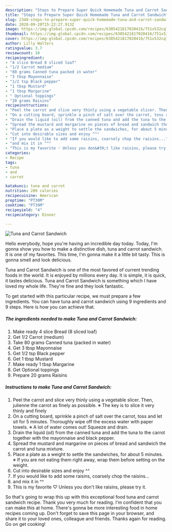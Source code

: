 ```yaml
---
description: "Steps to Prepare Super Quick Homemade Tuna and Carrot Sandwich"
title: "Steps to Prepare Super Quick Homemade Tuna and Carrot Sandwich"
slug: 2348-steps-to-prepare-super-quick-homemade-tuna-and-carrot-sandwich
date: 2020-09-20T15:22:27.913Z
image: https://img-global.cpcdn.com/recipes/6305421817020416/751x532cq70/tuna-and-carrot-sandwich-recipe-main-photo.jpg
thumbnail: https://img-global.cpcdn.com/recipes/6305421817020416/751x532cq70/tuna-and-carrot-sandwich-recipe-main-photo.jpg
cover: https://img-global.cpcdn.com/recipes/6305421817020416/751x532cq70/tuna-and-carrot-sandwich-recipe-main-photo.jpg
author: Lilly Walters
ratingvalue: 3.7
reviewcount: 10
recipeingredient:
- "4 slice Bread 8 sliced loaf"
- "1/2 Carrot medium"
- "80 grams Canned tuna packed in water"
- "3 tbsp Mayonnaise"
- "1/2 tsp Black pepper"
- "1 tbsp Mustard"
- "1 tbsp Margarine"
- " Optional toppings"
- "20 grams Raisins"
recipeinstructions:
- "Peel the carrot and slice very thinly using a vegetable slicer. Then, julienne the carrot as finely as possible. ※ The key is to slice it very thinly and finely"
- "On a cutting board, sprinkle a pinch of salt over the carrot, toss and let sit for 5 minutes. Thoroughly wipe off the excess water with paper towels. ※ A lot of water comes out! Squeeze and drain."
- "Drain the liquid (oil) from the canned tuna and add the tuna to the carrot together with the mayonnaise and black pepper."
- "Spread the mustard and margarine on pieces of bread and sandwich the carrot and tuna mixture."
- "Place a plate as a weight to settle the sandwiches, for about 5 minutes. ※ If you are not eating them right away, wrap them before setting on the weight."
- "Cut into desirable sizes and enjoy ^^"
- "If you would like to add some raisins, coarsely chop the raisins..."
- "and mix it in ^^"
- "This is my favorite ♡ Unless you don&#39;t like raisins, please try it."
categories:
- Recipe
tags:
- tuna
- and
- carrot

katakunci: tuna and carrot 
nutrition: 209 calories
recipecuisine: American
preptime: "PT30M"
cooktime: "PT39M"
recipeyield: "4"
recipecategory: Dinner

---
```



![Tuna and Carrot Sandwich](https://img-global.cpcdn.com/recipes/6305421817020416/751x532cq70/tuna-and-carrot-sandwich-recipe-main-photo.jpg)

Hello everybody, hope you're having an incredible day today. Today, I'm gonna show you how to make a distinctive dish, tuna and carrot sandwich. It is one of my favorites. This time, I'm gonna make it a little bit tasty. This is gonna smell and look delicious.



Tuna and Carrot Sandwich is one of the most favored of current trending foods in the world. It is enjoyed by millions every day. It is simple, it is quick, it tastes delicious. Tuna and Carrot Sandwich is something which I have loved my whole life. They're fine and they look fantastic.


To get started with this particular recipe, we must prepare a few ingredients. You can have tuna and carrot sandwich using 9 ingredients and 9 steps. Here is how you can achieve that.

<!--inarticleads1-->

##### The ingredients needed to make Tuna and Carrot Sandwich:

1. Make ready 4 slice Bread (8 sliced loaf)
1. Get 1/2 Carrot (medium)
1. Take 80 grams Canned tuna (packed in water)
1. Get 3 tbsp Mayonnaise
1. Get 1/2 tsp Black pepper
1. Get 1 tbsp Mustard
1. Make ready 1 tbsp Margarine
1. Get  Optional toppings
1. Prepare 20 grams Raisins




<!--inarticleads2-->

##### Instructions to make Tuna and Carrot Sandwich:

1. Peel the carrot and slice very thinly using a vegetable slicer. Then, julienne the carrot as finely as possible. ※ The key is to slice it very thinly and finely
1. On a cutting board, sprinkle a pinch of salt over the carrot, toss and let sit for 5 minutes. Thoroughly wipe off the excess water with paper towels. ※ A lot of water comes out! Squeeze and drain.
1. Drain the liquid (oil) from the canned tuna and add the tuna to the carrot together with the mayonnaise and black pepper.
1. Spread the mustard and margarine on pieces of bread and sandwich the carrot and tuna mixture.
1. Place a plate as a weight to settle the sandwiches, for about 5 minutes. ※ If you are not eating them right away, wrap them before setting on the weight.
1. Cut into desirable sizes and enjoy ^^
1. If you would like to add some raisins, coarsely chop the raisins...
1. and mix it in ^^
1. This is my favorite ♡ Unless you don&#39;t like raisins, please try it.




So that's going to wrap this up with this exceptional food tuna and carrot sandwich recipe. Thank you very much for reading. I'm confident that you can make this at home. There's gonna be more interesting food in home recipes coming up. Don't forget to save this page in your browser, and share it to your loved ones, colleague and friends. Thanks again for reading. Go on get cooking!
